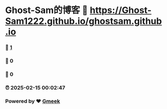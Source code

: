 # Ghost-Sam的博客 :link: https://Ghost-Sam1222.github.io/ghostsam.github.io 
### :page_facing_up: [1](https://Ghost-Sam1222.github.io/ghostsam.github.io/tag.html) 
### :speech_balloon: 0 
### :hibiscus: 0 
### :alarm_clock: 2025-02-15 00:02:47 
### Powered by :heart: [Gmeek](https://github.com/Meekdai/Gmeek)
